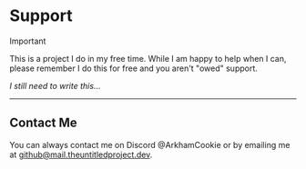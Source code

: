 # Support

> [!IMPORTANT]
> This is a project I do in my free time.
> While I am happy to help when I can,
> please remember I do this for free and you aren't "owed" support.

*I still need to write this...*

---

## Contact Me

You can always contact me on Discord @ArkhamCookie
or by emailing me at [github@mail.theuntitledproject.dev](mailto:github@mail.theuntitledproject.dev).
